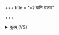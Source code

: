 +++
title = "०२ यानि चकार"

+++
<details><summary>मूलम् (VS)</summary>

यानि॑ च॒कार॒ भुव॑नस्य॒ यस्पतिः॑ प्र॒जाप॑तिर्मात॒रिश्वा॑ प्र॒जाभ्यः॑। प्र॒दिशो॒ यानि॑ वस॒ते दिश॑श्च॒ तानि॑ मे॒ वर्मा॑णि बहु॒लानि॑ सन्तु ॥
</details>